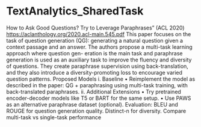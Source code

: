# TextAnalytics_SharedTask

How to Ask Good Questions? Try to Leverage Paraphrases” (ACL 2020)
https://aclanthology.org/2020.acl-main.545.pdf
This paper focuses on the task of question generation (QG): generating a natural question given a
context passage and an answer. The authors propose a multi-task learning approach where question gen-
eration is the main task and paraphrase generation is used as an auxiliary task to improve the fluency and
diversity of questions. They create paraphrase supervision using back-translation, and they also introduce
a diversity-promoting loss to encourage varied question patterns.
Proposed Models
i. Baseline
• Reimplement the model as described in the paper: QG + paraphrasing using multi-task training, with
back-translated paraphrases.
ii. Additional Extensions
• Try pretrained encoder-decoder models like T5 or BART for the same setup.
• Use PAWS as an alternative paraphrase dataset (optional).
Evaluation: BLEU and ROUGE for question generation quality. Distinct-n for diversity. Compare
multi-task vs single-task performance
